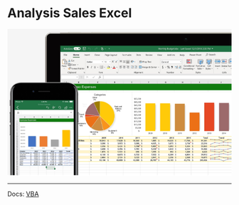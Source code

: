 # Analysis Sales Excel

![](Image_Analysis-Excel.PNG)

_______________________________________________________________
Docs: [VBA](https://learn.microsoft.com/pt-br/office/vba/api/overview/)
